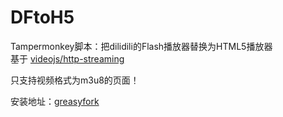 # DFtoH5
Tampermonkey脚本：把dilidili的Flash播放器替换为HTML5播放器  
基于 [videojs/http-streaming](https://github.com/videojs/http-streaming)  

只支持视频格式为m3u8的页面！  

安装地址：[greasyfork](https://greasyfork.org/zh-CN/scripts/376514-dilidili-flash-to-html5)

